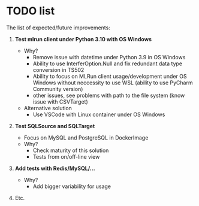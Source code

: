 # TODO list

The list of expected/future improvements:
 1. **Test mlrun client under Python 3.10 with OS Windows**
    - Why?
      - Remove issue with datetime under Python 3.9 in OS Windows
      - Ability to use InterferOption.Null and fix redundant data type conversion in TS502
      - Ability to focus on MLRun client usage/development under OS Windows without
      neccessity to use WSL (ability to use PyCharm Community version)
      - other issues, see problems with path to the file system (know issue with CSVTarget)
    - Alternative solution
      - Use VSCode with Linux container under OS Windows
      
 2. **Test SQLSource and SQLTarget**
    - Focus on MySQL and PostgreSQL in DockerImage
    - Why?
      - Check maturity of this solution
      - Tests from on/off-line view

 3. **Add tests with Redis/MySQL/...**
    - Why?
      - Add bigger variability for usage

 4. Etc.